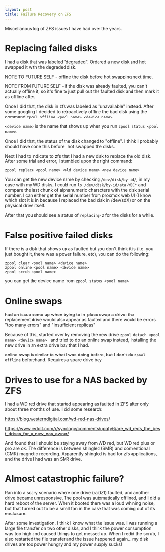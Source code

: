 ```yaml
---
layout: post
title: Failure Recovery on ZFS
---
```


Miscellanous log of ZFS issues I have had over the years.

# Replacing failed disks

I had a disk that was labeled "degraded". Ordered a new disk and hot swapped it with the degraded disk.
 
 NOTE TO FUTURE SELF - offline the disk before hot swapping next time.
 
 NOTE FROM FUTURE SELF - if the disk was already faulted, you can't actually offline it, so it's fine to just pull out the faulted disk and then mark it as offline after.

 Once I did that, the disk in zfs was labeled as "unavailable" instead. After some googling I decided to 
 retroactively offline the bad disk using the command `zpool offline <pool name> <device name>`.
 
 `<device name>` is the name that shows up when you run `zpool status <pool name>`. 
 
 Once I did that, the status of the disk changed to "offline". I think I probably should have done this before I hot swapped the disks.
 
 Next I had to indicate to zfs that I had a new disk to replace the old disk. After some trial and error, I stumbled upon the right
  command:
  
```
zpool replace <pool name> <old device name> <new device name>
```

You can get the new device name by checking `/dev/disk/by-id/`, in my case with my WD disks, I could run `ls /dev/disk/by-id/ata-WDC*`
 and compare the last chunk of alphanumeric characters with the disk serial number. I can either get the serial number from proxmox
  web UI (I know which slot it is in because I replaced the bad disk in /dev/sdX) or on the physical drive itself.
  
After that you should see a status of `replacing-2` for the disks for a while.

# False positive failed disks

If there is a disk that shows up as faulted but you don't think it is (i.e. you just bought it, there was a power failure, etc), you can do the following:

```
zpool clear <pool name> <device name>
zpool online <pool name> <device name> 
zpool scrub <pool name>
```

you can get the device name from `zpool status <pool name>`


# Online swaps

had an issue come up when trying to in-place swap a drive: the replacement drive would also appear as faulted and there would be errors "too many errors" and "insufficient replicas"

Because of this, started over by removing the new drive `zpool detach <pool name> <device name> ` and tried to do an online swap instead, installing the new drive in an extra drive bay that I had.

online swap is similar to what I was doing before, but I don't do `zpool offline` beforehand. Requires a spare drive bay


# Drives to use for a NAS backed by ZFS

I had a WD red drive that started appearing as faulted in ZFS after only about three months of use. I did some research:

https://blog.westerndigital.com/wd-red-nas-drives/

https://www.reddit.com/r/synology/comments/upqty6/are_wd_reds_the_best_drives_for_a_new_nas_owner/

And found that I should be staying away from WD red, but WD red plus or pro are ok. The difference is between shingled (SMR) and conventional (CMR) magnetic recording. Apparently shingled is bad for zfs applications, and the drive I had was an SMR drive.

# Almost catastrophic failure?

Ran into a scary scenario where one drive (raidz1) faulted, and another drive became unresponsive. The pool was automatically offlined, and I did a hard reboot of the server. When it booted there was a loud whining noise, but that turned out to be a small fan in the case that was coming out of its enclosure. 

After some investigation, I think I know what the issue was. I was running a large file transfer on two other disks, and I think the power consumption was too high and caused things to get messed up. When I redid the scrub, I also restarted the file transfer and the issue happened again... my disk drives are too power hungry and my power supply sucks! 